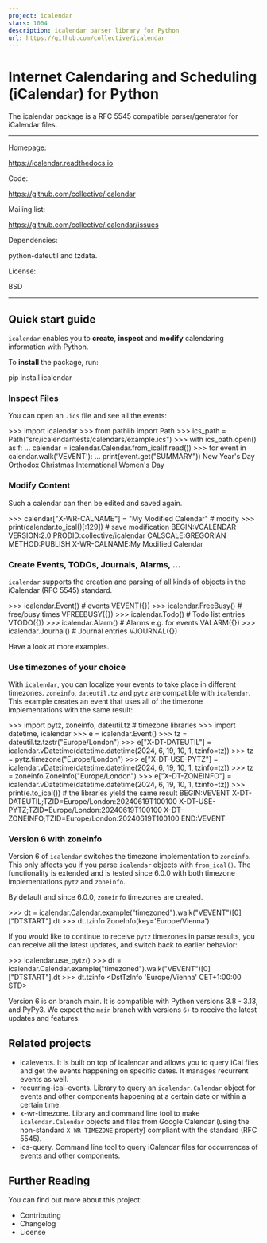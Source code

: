 ```yaml
---
project: icalendar
stars: 1004
description: icalendar parser library for Python
url: https://github.com/collective/icalendar
---
```


Internet Calendaring and Scheduling (iCalendar) for Python
==========================================================

The icalendar package is a RFC 5545 compatible parser/generator for iCalendar files.

* * *

Homepage:

https://icalendar.readthedocs.io

Code:

https://github.com/collective/icalendar

Mailing list:

https://github.com/collective/icalendar/issues

Dependencies:

python-dateutil and tzdata.

License:

BSD

* * *

Quick start guide
-----------------

`icalendar` enables you to **create**, **inspect** and **modify** calendaring information with Python.

To **install** the package, run:

pip install icalendar

### Inspect Files

You can open an `.ics` file and see all the events:

\>\>> import icalendar
\>\>> from pathlib import Path
\>\>> ics\_path \= Path("src/icalendar/tests/calendars/example.ics")
\>\>> with ics\_path.open() as f:
...     calendar \= icalendar.Calendar.from\_ical(f.read())
\>\>> for event in calendar.walk('VEVENT'):
...     print(event.get("SUMMARY"))
New Year's Day
Orthodox Christmas
International Women's Day

### Modify Content

Such a calendar can then be edited and saved again.

\>\>> calendar\["X-WR-CALNAME"\] \= "My Modified Calendar"  \# modify
\>\>> print(calendar.to\_ical()\[:129\])  \# save modification
BEGIN:VCALENDAR
VERSION:2.0
PRODID:collective/icalendar
CALSCALE:GREGORIAN
METHOD:PUBLISH
X\-WR\-CALNAME:My Modified Calendar

### Create Events, TODOs, Journals, Alarms, ...

`icalendar` supports the creation and parsing of all kinds of objects in the iCalendar (RFC 5545) standard.

\>\>> icalendar.Event()  \# events
VEVENT({})
\>\>> icalendar.FreeBusy()  \# free/busy times
VFREEBUSY({})
\>\>> icalendar.Todo()  \# Todo list entries
VTODO({})
\>\>> icalendar.Alarm()  \# Alarms e.g. for events
VALARM({})
\>\>> icalendar.Journal()   \# Journal entries
VJOURNAL({})

Have a look at more examples.

### Use timezones of your choice

With `icalendar`, you can localize your events to take place in different timezones. `zoneinfo`, `dateutil.tz` and `pytz` are compatible with `icalendar`. This example creates an event that uses all of the timezone implementations with the same result:

\>\>> import pytz, zoneinfo, dateutil.tz  \# timezone libraries
\>\>> import datetime, icalendar
\>\>> e \= icalendar.Event()
\>\>> tz \= dateutil.tz.tzstr("Europe/London")
\>\>> e\["X-DT-DATEUTIL"\] \= icalendar.vDatetime(datetime.datetime(2024, 6, 19, 10, 1, tzinfo\=tz))
\>\>> tz \= pytz.timezone("Europe/London")
\>\>> e\["X-DT-USE-PYTZ"\] \= icalendar.vDatetime(datetime.datetime(2024, 6, 19, 10, 1, tzinfo\=tz))
\>\>> tz \= zoneinfo.ZoneInfo("Europe/London")
\>\>> e\["X-DT-ZONEINFO"\] \= icalendar.vDatetime(datetime.datetime(2024, 6, 19, 10, 1, tzinfo\=tz))
\>\>> print(e.to\_ical())  \# the libraries yield the same result
BEGIN:VEVENT
X\-DT\-DATEUTIL;TZID\=Europe/London:20240619T100100
X\-DT\-USE\-PYTZ;TZID\=Europe/London:20240619T100100
X\-DT\-ZONEINFO;TZID\=Europe/London:20240619T100100
END:VEVENT

### Version 6 with zoneinfo

Version 6 of `icalendar` switches the timezone implementation to `zoneinfo`. This only affects you if you parse `icalendar` objects with `from_ical()`. The functionality is extended and is tested since 6.0.0 with both timezone implementations `pytz` and `zoneinfo`.

By default and since 6.0.0, `zoneinfo` timezones are created.

\>\>> dt \= icalendar.Calendar.example("timezoned").walk("VEVENT")\[0\]\["DTSTART"\].dt
\>\>> dt.tzinfo
ZoneInfo(key\='Europe/Vienna')

If you would like to continue to receive `pytz` timezones in parse results, you can receive all the latest updates, and switch back to earlier behavior:

\>\>> icalendar.use\_pytz()
\>\>> dt \= icalendar.Calendar.example("timezoned").walk("VEVENT")\[0\]\["DTSTART"\].dt
\>\>> dt.tzinfo
<DstTzInfo 'Europe/Vienna' CET+1:00:00 STD\>

Version 6 is on branch main. It is compatible with Python versions 3.8 - 3.13, and PyPy3. We expect the `main` branch with versions `6+` to receive the latest updates and features.

Related projects
----------------

-   icalevents. It is built on top of icalendar and allows you to query iCal files and get the events happening on specific dates. It manages recurrent events as well.
-   recurring-ical-events. Library to query an `icalendar.Calendar` object for events and other components happening at a certain date or within a certain time.
-   x-wr-timezone. Library and command line tool to make `icalendar.Calendar` objects and files from Google Calendar (using the non-standard `X-WR-TIMEZONE` property) compliant with the standard (RFC 5545).
-   ics-query. Command line tool to query iCalendar files for occurrences of events and other components.

Further Reading
---------------

You can find out more about this project:

-   Contributing
-   Changelog
-   License
